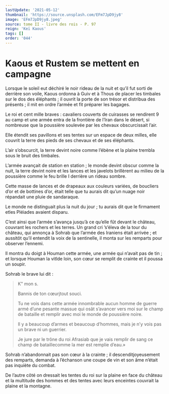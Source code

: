 ```yaml
---
lastUpdate: '2021-05-12'
thumbnail: 'https://source.unsplash.com/EFm7JpD9jy8'
image: 'EFm7JpD9jy8.jpeg'
source: tome II - livre des rois - P. 97
reign: 'Keï Kaous'
tags: []
order: '044'
---
```


# Kaous et Rustem se mettent en campagne

Lorsque le soleil eut déchiré le noir rideau de la nuit et qu’il fut sorti de derrière son voile, Kaous ordonna à Guiv et à Thous de placer les timbales sur le dos des éléphants ; il ouvrit la porte de son trésor et distribua des présents ; il mit en ordre l’armée et fit préparer les bagages.

Le roi et cent mille braves : cavaliers couverts de cuirasses se rendirent
9
au camp et une armée entra de la frontière de l’Iran dans le désert, si nombreuse que la poussière soulevée par les chevaux obscurcissait l’air.

Elle étendit ses pavillons et ses tentes sur un espace de deux milles, elle couvrit la terre des pieds de ses chevaux et de ses éléphants.

L’air s’obscurcit, la terre devint noire comme l’ébène et la plaine trembla sous le bruit des timbales.

L’armée avançait de station en station ; le monde devint obscur comme la nuit, la terre devint noire et les lances et les javelots brillèrent au milieu de la poussière comme le feu brille I derrière un rideau sombre.

Cette masse de lances et de drapeaux aux couleurs variées, de boucliers d’or et de bottines d’or, était telle que tu aurais dit qu’un nuage noir répandait une pluie de sandaraque.

Le monde ne distinguait plus la nuit du jour ; tu aurais dit que le firmament etles Pléiades avaient disparu.

C’est ainsi que l’armée s’avança jusqu’à ce qu’elle fût devant le château, couvrant les rochers et les terres.
Un grand cri ’s’éleva de la tour du château, qui annonça à Sohrab que l’armée des Iraniens était arrivée ; et aussitôt qu’il entendit la voix de la sentinelle, il monta sur les remparts pour observer l’ennemi.

Il montra du doigt à Houman cette armée, une armée qui n’avait pas de tin ; et lorsque Houman la vitlde loin, son cœur se remplit de crainte et il poussa un soupir.

Sohrab le brave lui dit :

> K" mon s.
>
> Bannis de ton cœurjtout souci.
>
> Tu ne vois dans cette armée innombrable aucun homme de guerre armé d’une pesante massue qui osât s’avancer vers moi sur le champ de bataille et remplir avec moi le monde de poussière noire.
>
> Il y a beaucoup d’armes et beaucoup d’hommes, mais je n’y vois pas un brave ni un guerrier.
>
> Je jure par le trône du roi Afrasiab que je vais remplir de sang ce champ de bataillecomme la mer est remplie d’eau.»

Sohrab n’abandonnait pas son cœur à la crainte ; il descenditjoyeusement des remparts, demanda à l’échanson une coupe de vin et son âme n’était pas inquiète du combat.

De l’autre côté on dressait les tentes du roi sur la plaine en face du château et la multitude des hommes et des tentes avec leurs enceintes couvrait la plaine et la montagne.
